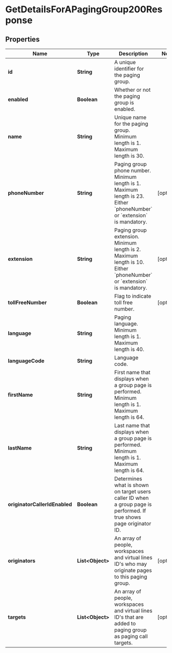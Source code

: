 

# GetDetailsForAPagingGroup200Response


## Properties

| Name | Type | Description | Notes |
|------------ | ------------- | ------------- | -------------|
|**id** | **String** | A unique identifier for the paging group. |  |
|**enabled** | **Boolean** | Whether or not the paging group is enabled. |  |
|**name** | **String** | Unique name for the paging group. Minimum length is 1. Maximum length is 30. |  |
|**phoneNumber** | **String** | Paging group phone number. Minimum length is 1. Maximum length is 23. Either &#x60;phoneNumber&#x60; or &#x60;extension&#x60; is mandatory. |  [optional] |
|**extension** | **String** | Paging group extension. Minimum length is 2. Maximum length is 10. Either &#x60;phoneNumber&#x60; or &#x60;extension&#x60; is mandatory. |  [optional] |
|**tollFreeNumber** | **Boolean** | Flag to indicate toll free number. |  [optional] |
|**language** | **String** | Paging language. Minimum length is 1. Maximum length is 40. |  |
|**languageCode** | **String** | Language code. |  |
|**firstName** | **String** | First name that displays when a group page is performed. Minimum length is 1. Maximum length is 64. |  |
|**lastName** | **String** | Last name that displays when a group page is performed. Minimum length is 1. Maximum length is 64. |  |
|**originatorCallerIdEnabled** | **Boolean** | Determines what is shown on target users caller ID when a group page is performed. If true shows page originator ID. |  |
|**originators** | **List&lt;Object&gt;** | An array of people, workspaces and virtual lines ID&#39;s who may originate pages to this paging group. |  [optional] |
|**targets** | **List&lt;Object&gt;** | An array of people, workspaces and virtual lines ID&#39;s that are added to paging group as paging call targets. |  [optional] |



